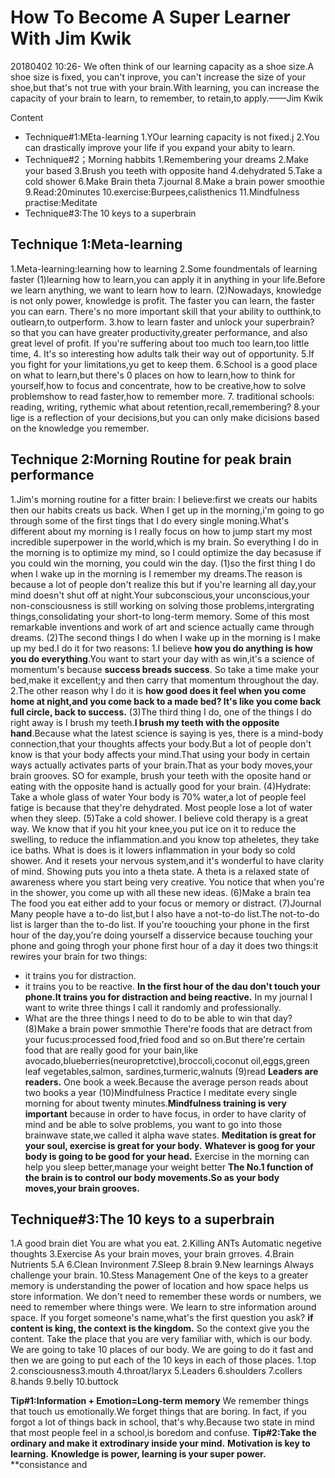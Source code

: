 # How To Become A Super Learner With Jim Kwik
20180402  10:26-
We often think of our learning capacity as a shoe size.A shoe size is fixed, you can't inprove, you can't increase the size of your shoe,but that's not true
with your brain.With learning, you can increase the capacity of your brain to learn, to remember, to retain,to apply.——Jim Kwik

Content
* Technique#1:MEta-learning
1.YOur learning capacity is not fixed.j
2.You can drastically improve your life if you expand your abity to learn.
* Technique#2；Morning habbits
1.Remembering your dreams
2.Make your based
3.Brush you teeth with opposite hand
4.dehydrated
5.Take a cold shower
6.Make Brain theta
7.journal
8.Make a brain power smoothie
9.Read:20minutes
10.exercise:Burpees,calisthenics
11.Mindfulness practise:Meditate
* Technique#3:The 10 keys to a superbrain

## Technique 1:Meta-learning
1.Meta-learning:learning how to learning
2.Some foundmentals of learning faster
(1)learning how to learn,you can apply it in anything in your life.Before we learn anything, we want to learn how to learn.
(2)Nowadays, knowledge is not only power, knowledge is profit.
The faster you can learn, the faster you can earn.
There's no more important skill that your ability to outthink,to outlearn,to outperform.
3.how to learn faster and unlock your superbrain?
so that you can have greater productivity,greater performance, and also great level of profit.
If you're suffering about too much too learn,too little time,
4. It's so interesting how adults talk their way out of opportunity.
5.If you fight for your limitations,yu get to keep them.
6.School is a good place on what to learn,but there's 0 places on how to learn,how to think for yourself,how to focus and concentrate,
how to be creative,how to solve problemshow to read faster,how to remember more.
7.
traditional schools: reading, writing, rythemic
what about retention,recall,remembering?
8.your lige is a reflection of your  decisions,but you can only make dicisions based on the knowledge you remember.

## Technique 2:Morning Routine for peak brain performance
1.Jim's morning routine for a fitter brain:
I believe:first we creats our habits then our habits creats us back.
When I get up in the morning,i'm going to go through some of the first tings that I do every single moning.What's different about my morning is I really focus on how to jump start my most incredible superpower in the world,which is my brain. So everything I do in the morning is to optimize my mind, so I could optimize the day becasuse if you could win the morning, you could win the day.
(1)so the first thing I do when I wake up in the morning is I remember my dreams.The reason is because a lot of people don't realize this but if you're learning all day,your mind doesn't shut off at night.Your subconscious,your unconscious,your non-consciousness is still working on solving those problems,intergrating things,consolidating your short-to long-term memory.
Some of this most remarkable inventions and work of art and science actually came through dreams.
(2)The second things I do when I wake up in the morning is I make up my bed.I do it for two reasons:
1.I believe **how you do anything is how you do everything**.You want to start your day with as win,it's a science of momentum's because **success breads success**.
So take a time make your bed,make it excellent;y and then carry that momentum throughout the day.
2.The other reason why I do it is **how good does it feel when you come home at night,and you come back to a made bed? It's like you come back full circle, back to success.**
(3)The third thing I do, one of the things I do right away is I brush my teeth.**I brush my teeth with the opposite hand**.Because what the latest science is saying is yes, there is a mind-body connection,that your thoughts affects your body.But a lot of people don't know is that your body affects your mind.That using your body in certain ways actually activates parts of your brain.That as your body moves,your brain grooves.
SO for example, brush your teeth with the oposite hand or eating with the opposite hand is actually good for your brain.
(4)Hydrate: Take a whole glass of water
Your body is 70% water,a lot of people feel fatige is because that they're dehydrated.
Most people lose a lot of water when they sleep.
(5)Take a cold shower.
I believe cold therapy is a great way.
We know that if you hit your knee,you put ice on it to reduce the swelling, to reduce the inflammation.and you know top atheletes, they take ice baths.
What is does is it lowers inflammation in your body so cold shower.
And it resets your nervous system,and it's wonderful to have clarity of mind.
Showing puts you into a theta state. A theta is a relaxed state of awareness where you start being very creative.
You notice that when you're in the shower, you come up with all these new ideas.
(6)Make a brain tea
The food you eat either add to your focus or memory or distract.
(7)Journal
Many people have a to-do list,but I also have a not-to-do list.The not-to-do list is larger than the to-do list.
If you're toouching your phone in the first hour of the day,you're doing yourself a disservice because touching your phone and going throgh your phone first hour of a day it does two things:it rewires your brain for two things:
* it trains you for distraction.
* it trains you to be reactive.
**In the first hour of the dau don't touch your phone.It trains you for distraction and being reactive.**
In my journal I want to write three things I call it randomly and professionally.
* What are the three things I need to do to be able to win that day?
(8)Make a brain power smmothie
There're foods that are detract from your fucus:processed food,fried food and so on.But there're certain food that are really good for your bain,like avocado,blueberries(neuropretctive),broccoli,coconut oil,eggs,green leaf vegetables,salmon, sardines,turmeric,walnuts
(9)read
**Leaders are readers.**
One book a week.Because the average person reads about two books a year
(10)Mindfulness Practice
I meditate every single morning for about twenty minutes.**Mindfulness training is very important** because in order to have focus, in order to have clarity of mind and be able to solve problems, you want to go into those brainwave state,we called it alpha wave states.
**Meditation is great for your soul, exercise is great for your body.**
**Whatever is goog for your body is going to be good for your head.**
Exercise in the morning can help you sleep better,manage your weight better
**The No.1 function of the brain is to control our body movements.So as your body moves,your brain grooves.**

## Technique#3:The 10 keys to a superbrain
1.A good brain diet
You are what you eat.
2.Killing ANTs
Automatic negetive thoughts
3.Exercise
As your brain moves, your brain grroves.
4.Brain Nutrients
5.A
6.Clean Invironment
7.Sleep
8.brain
9.New learnings
Always challenge your brain.
10.Stess Management
One of the keys to a greater memory is understanding the power of location and how space helps us store information.
We don't need to remember these words or numbers, we need to remember where things were.
We learn to stre information around space.
If you forget someone's name,what's the first question you ask?
**if content is king, the context is the kingdom.**
So the context give you the content.
Take the place that you are very familiar with, which is our body.
We are going to take 10 places of our body. We are going to do it fast and then we are going to put each of the 10 keys in each of those places.
1.top
2.consciousness3.mouth
4.throat/laryx
5.Leaders
6.shoulders
7.collers
8.hands
9.belly
10.buttock

**Tip#1:Information + Emotion=Long-term memory**
We remember things that touch us emotionally.We forget things that are boring. In fact, if you forgot a lot of things back in school, that's why.Because two state in mind that most people feel in a school,is boredom and confuse.
**Tip#2:Take the ordinary and make it extrodinary inside your mind.**
**Motivation is key to learning.**
**Knowledge is power, learning is your super power.**
**consistance and
